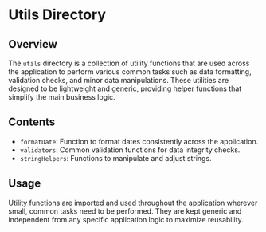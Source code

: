 # Utils Directory

## Overview
The `utils` directory is a collection of utility functions that are used across the application to perform various common tasks such as data formatting, validation checks, and minor data manipulations. These utilities are designed to be lightweight and generic, providing helper functions that simplify the main business logic.

## Contents
- `formatDate`: Function to format dates consistently across the application.
- `validators`: Common validation functions for data integrity checks.
- `stringHelpers`: Functions to manipulate and adjust strings.

## Usage
Utility functions are imported and used throughout the application wherever small, common tasks need to be performed. They are kept generic and independent from any specific application logic to maximize reusability.
